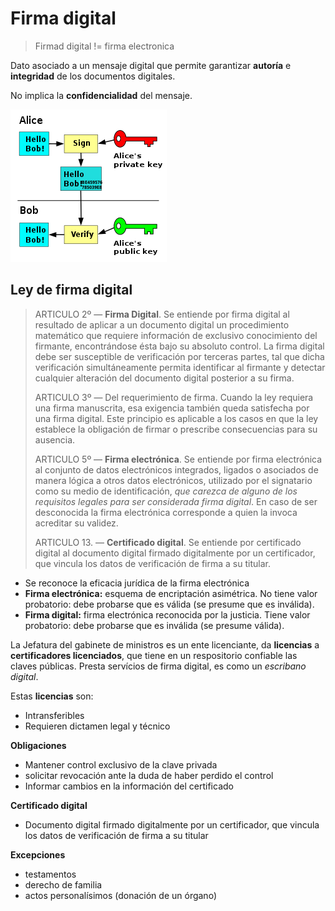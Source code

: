 # Firma digital
> Firmad digital != firma electronica

Dato asociado a un mensaje digital que permite garantizar **autoría** e **integridad** de los documentos digitales.

No implica la **confidencialidad** del mensaje.

![](res/1-esquema-public-key.png)

## Ley de firma digital
> ARTICULO 2º — **Firma Digital**. Se entiende por firma digital al resultado de aplicar a un documento digital un procedimiento matemático que requiere información de exclusivo conocimiento del firmante, encontrándose ésta bajo su absoluto control. La firma digital debe ser susceptible de verificación por terceras partes, tal que dicha verificación simultáneamente permita identificar al firmante y detectar cualquier alteración del documento digital posterior a su firma.
> 
> ARTICULO 3º — Del requerimiento de firma. Cuando la ley requiera una firma manuscrita, esa exigencia también queda satisfecha por una firma digital. Este principio es aplicable a los casos en que la ley establece la obligación de firmar o prescribe consecuencias para su ausencia.
> 
> ARTICULO 5º — **Firma electrónica**. Se entiende por firma electrónica al conjunto de datos electrónicos integrados, ligados o asociados de manera lógica a otros datos electrónicos, utilizado por el signatario como su medio de identificación, _que carezca de alguno de los requisitos legales para ser considerada firma digital_. En caso de ser desconocida la firma electrónica corresponde a quien la invoca acreditar su validez.
> 
> ARTICULO 13. — **Certificado digital**. Se entiende por certificado digital al documento digital firmado digitalmente por un certificador, que vincula los datos de verificación de firma a su titular.



- Se reconoce la eficacia jurídica de la firma electrónica
- **Firma electrónica:** esquema de encriptación asimétrica. No tiene valor probatorio: debe probarse que es válida (se presume que es inválida).
- **Firma digital:** firma electrónica reconocida por la justicia. Tiene valor probatorio: debe probarse que es inválida (se presume válida).

La Jefatura del gabinete de ministros es un ente licenciante, da **licencias** a **certificadores licenciados**, que tiene en un respositorio confiable las claves públicas. Presta servícios de firma digital, es como un *escribano digital*.

Estas **licencias** son:
  - Intransferibles
  - Requieren dictamen legal y técnico

**Obligaciones**
  - Mantener control exclusivo de la clave privada
  - solicitar revocación ante la duda de haber perdido el control
  - Informar cambios en la información del certificado

**Certificado digital**
  - Documento digital firmado digitalmente por un certificador, que vincula los datos de verificación de firma a su titular

**Excepciones**
  - testamentos
  - derecho de familia
  - actos personalísimos (donación de un órgano)